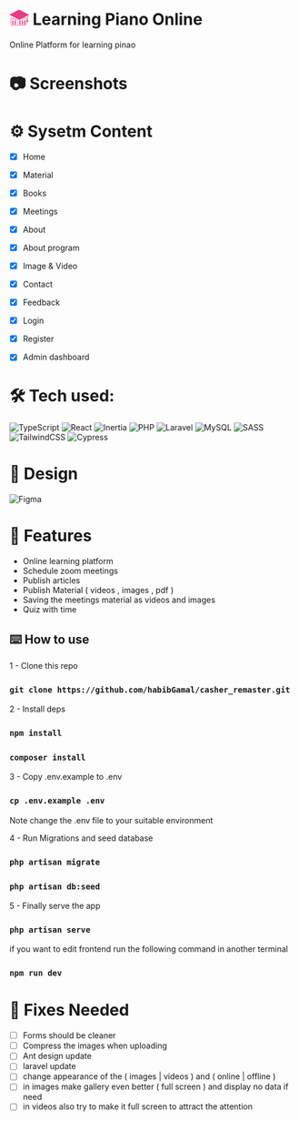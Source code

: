 <h1> <img width="34" src="./public/images/logo.png" /> Learning Piano Online</h1>
<p>Online Platform for learning pinao</p>

# 📷 Screenshots

# ⚙️ Sysetm Content
- [x] Home
- [x] Material
- [x] Books
- [x] Meetings
- [x] About
- [x] About program
- [x] Image & Video
- [x] Contact
- [x] Feedback
- [x] Login
- [x] Register
- [x] Admin dashboard



# 🛠 Tech used:
![TypeScript](https://img.shields.io/badge/typescript-%23007ACC.svg?style=for-the-badge&logo=typescript&logoColor=white) ![React](https://img.shields.io/badge/react-%2320232a.svg?style=for-the-badge&logo=react&logoColor=%2361DAFB) ![Inertia](https://img.shields.io/badge/inertia-%239554e9.svg?style=for-the-badge&logo=inertia&logoColor=black) ![PHP](https://img.shields.io/badge/php-%234d588e.svg?style=for-the-badge&logo=php&logoColor=white) ![Laravel](https://img.shields.io/badge/laravel-%23e3382b.svg?style=for-the-badge&logo=laravel&logoColor=white) ![MySQL](https://img.shields.io/badge/mysql-%2300f.svg?style=for-the-badge&logo=mysql&logoColor=white) ![SASS](https://img.shields.io/badge/SASS-hotpink.svg?style=for-the-badge&logo=SASS&logoColor=white) ![TailwindCSS](https://img.shields.io/badge/tailwindcss-%2338B2AC.svg?style=for-the-badge&logo=tailwind-css&logoColor=white) ![Cypress](https://img.shields.io/badge/cypress-white.svg?style=for-the-badge&logo=cypress&logoColor=black) 

# 🎨 Design
![Figma](https://img.shields.io/badge/figma-%23F24E1E.svg?style=for-the-badge&logo=figma&logoColor=white) 

# 🚀 Features
- Online learning platform
- Schedule zoom meetings
- Publish articles
- Publish Material ( videos , images , pdf )
- Saving the meetings material as videos and images
- Quiz with time 

## ⌨️ How to use

1 - Clone this repo

### `git clone https://github.com/habibGamal/casher_remaster.git`

2 - Install deps

### `npm install`
### `composer install`

3 - Copy .env.example to .env

### `cp .env.example .env`

Note change the .env file to your suitable environment

4 - Run Migrations and seed database

### `php artisan migrate`
### `php artisan db:seed`

5 - Finally serve the app

### `php artisan serve`

if you want to edit frontend run the following command in another terminal
### `npm run dev`

<h1>🐞 Fixes Needed</h1>

- [ ] Forms should be cleaner
- [ ] Compress the images when uploading
- [ ] Ant design update
- [ ] laravel update
- [ ] change appearance of the ( images | videos ) and ( online | offline )
- [ ] in images make gallery even better ( full screen ) and display no data if need
- [ ] in videos also try to make it full screen to attract the attention
